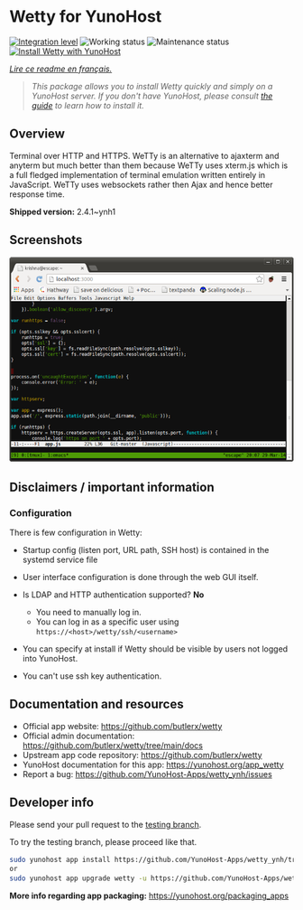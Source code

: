 <!--
N.B.: This README was automatically generated by https://github.com/YunoHost/apps/tree/master/tools/README-generator
It shall NOT be edited by hand.
-->

# Wetty for YunoHost

[![Integration level](https://dash.yunohost.org/integration/wetty.svg)](https://dash.yunohost.org/appci/app/wetty) ![Working status](https://ci-apps.yunohost.org/ci/badges/wetty.status.svg) ![Maintenance status](https://ci-apps.yunohost.org/ci/badges/wetty.maintain.svg)  
[![Install Wetty with YunoHost](https://install-app.yunohost.org/install-with-yunohost.svg)](https://install-app.yunohost.org/?app=wetty)

*[Lire ce readme en français.](./README_fr.md)*

> *This package allows you to install Wetty quickly and simply on a YunoHost server.
If you don't have YunoHost, please consult [the guide](https://yunohost.org/#/install) to learn how to install it.*

## Overview

Terminal over HTTP and HTTPS. WeTTy is an alternative to ajaxterm and anyterm but much better than them because WeTTy uses xterm.js which is a full fledged implementation of terminal emulation written entirely in JavaScript. WeTTy uses websockets rather then Ajax and hence better response time.


**Shipped version:** 2.4.1~ynh1

## Screenshots

![Screenshot of Wetty](./doc/screenshots/terminal.png)

## Disclaimers / important information

### Configuration

There is few configuration in Wetty:
* Startup config (listen port, URL path, SSH host) is contained in the systemd service file
* User interface configuration is done through the web GUI itself.


* Is LDAP and HTTP authentication supported? **No**
  * You need to manually log in.
  * You can log in as a specific user using `https://<host>/wetty/ssh/<username>`

* You can specify at install if Wetty should be visible by users not logged into YunoHost.

* You can't use ssh key authentication.

## Documentation and resources

* Official app website: <https://github.com/butlerx/wetty>
* Official admin documentation: <https://github.com/butlerx/wetty/tree/main/docs>
* Upstream app code repository: <https://github.com/butlerx/wetty>
* YunoHost documentation for this app: <https://yunohost.org/app_wetty>
* Report a bug: <https://github.com/YunoHost-Apps/wetty_ynh/issues>

## Developer info

Please send your pull request to the [testing branch](https://github.com/YunoHost-Apps/wetty_ynh/tree/testing).

To try the testing branch, please proceed like that.

``` bash
sudo yunohost app install https://github.com/YunoHost-Apps/wetty_ynh/tree/testing --debug
or
sudo yunohost app upgrade wetty -u https://github.com/YunoHost-Apps/wetty_ynh/tree/testing --debug
```

**More info regarding app packaging:** <https://yunohost.org/packaging_apps>
